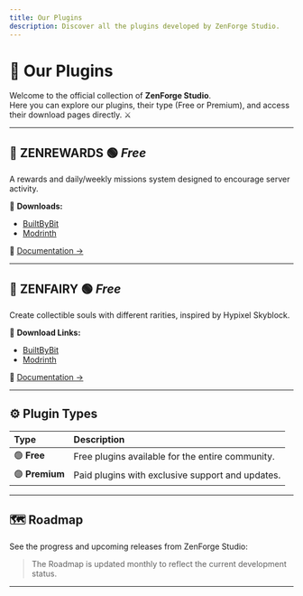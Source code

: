 ```yaml
---
title: Our Plugins
description: Discover all the plugins developed by ZenForge Studio.
---
```


# 🔧 Our Plugins

Welcome to the official collection of **ZenForge Studio**.  
Here you can explore our plugins, their type (Free or Premium), and access their download pages directly. ⚔️

---

## 🔹 ZENREWARDS  🟢 *Free* 
A rewards and daily/weekly missions system designed to encourage server activity.  

🔗 **Downloads:**  
- [BuiltByBit](https://builtbybit.com/resources/zenrewards.77368)  
- [Modrinth](https://modrinth.com/plugin/zenrewards)  

📘 [Documentation →](https://wiki.zenforgestudios.xyz/en/plugins/zenrewards/introduction)

---

## 🔹 ZENFAIRY  🟢 *Free* 
Create collectible souls with different rarities, inspired by Hypixel Skyblock.  

🔗 **Download Links:**  
- [BuiltByBit](https://builtbybit.com/resources/zenfairy.78136)  
- [Modrinth](https://modrinth.com/plugin/zenfairy)  

📘 [Documentation →](/wiki/zenfairy)

---

## ⚙️ Plugin Types

| Type | Description |
|:------|:-------------|
| 🟢 **Free** | Free plugins available for the entire community. |
| 🟣 **Premium** | Paid plugins with exclusive support and updates. |

---

## 🗺️ Roadmap

See the progress and upcoming releases from ZenForge Studio:


> The Roadmap is updated monthly to reflect the current development status.

---